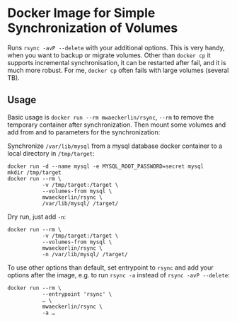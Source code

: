Docker Image for Simple Synchronization of Volumes
==================================================

Runs `rsync -avP --delete` with your additional options. This is very
handy, when you want to backup or migrate volumes. Other than `docker
cp` it supports incremental synchronisation, it can be restarted after
fail, and it is much more robust. For me, `docker cp` often fails with
large volumes (several TB).

Usage
-----

Basic usage is `docker run --rm mwaeckerlin/rsync`, `--rm` to remove
the temporary container after synchronization. Then mount some volumes
and add from and to parameters for the synchronization:

Synchronize `/var/lib/mysql` from a mysql database docker container
to a local directory in `/tmp/target`:

    docker run -d --name mysql -e MYSQL_ROOT_PASSWORD=secret mysql
    mkdir /tmp/target
    docker run --rm \
               -v /tmp/target:/target \
               --volumes-from mysql \
               mwaeckerlin/rsync \
               /var/lib/mysql/ /target/

Dry run, just add `-n`:

    docker run --rm \
               -v /tmp/target:/target \
               --volumes-from mysql \
               mwaeckerlin/rsync \
               -n /var/lib/mysql/ /target/

To use other options than default, set entrypoint to `rsync` and add
your options after the image, e.g. to run `rsync -a` instead of `rsync
-avP --delete`:

    docker run --rm \
               --entrypoint 'rsync' \
               … \
               mwaeckerlin/rsync \
               -a …
